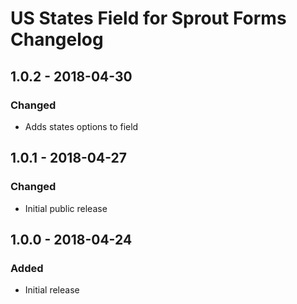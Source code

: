 # US States Field for Sprout Forms Changelog

## 1.0.2 - 2018-04-30

### Changed
- Adds states options to field

## 1.0.1 - 2018-04-27

### Changed
- Initial public release

## 1.0.0 - 2018-04-24

### Added
- Initial release
